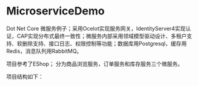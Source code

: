 # MicroserviceDemo
Dot Net Core 微服务例子；采用Ocelot实现服务网关，IdentityServer4实现认证，CAP实现分布式最终一致性；微服务内部采用领域模型驱动设计、多租户支持、软删除支持、接口日志、权限控制等功能；数据库用Postgresql，缓存用Redis，消息队列用RabbitMQ。

项目参考了EShop； 分为商品浏览服务，订单服务和库存服务三个微服务。

项目结构如下：

